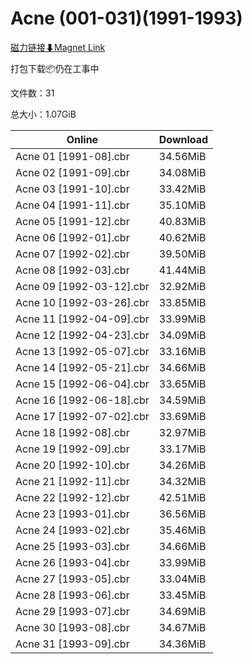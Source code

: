 # Acne (001-031)(1991-1993)

[磁力链接⬇Magnet Link](magnet:?xt=urn:btih:4ad61e7798f9854f6a9ff976af6d2173f11bea37&dn=Acne%20%28001-031%29%281991-1993%29)

打包下载📦仍在工事中

文件数：31

总大小：1.07GiB

Online | Download
--- | ---
Acne 01 \[1991-08\].cbr | 34.56MiB
Acne 02 \[1991-09\].cbr | 34.08MiB
Acne 03 \[1991-10\].cbr | 33.42MiB
Acne 04 \[1991-11\].cbr | 35.10MiB
Acne 05 \[1991-12\].cbr | 40.83MiB
Acne 06 \[1992-01\].cbr | 40.62MiB
Acne 07 \[1992-02\].cbr | 39.50MiB
Acne 08 \[1992-03\].cbr | 41.44MiB
Acne 09 \[1992-03-12\].cbr | 32.92MiB
Acne 10 \[1992-03-26\].cbr | 33.85MiB
Acne 11 \[1992-04-09\].cbr | 33.99MiB
Acne 12 \[1992-04-23\].cbr | 34.09MiB
Acne 13 \[1992-05-07\].cbr | 33.16MiB
Acne 14 \[1992-05-21\].cbr | 34.66MiB
Acne 15 \[1992-06-04\].cbr | 33.65MiB
Acne 16 \[1992-06-18\].cbr | 34.59MiB
Acne 17 \[1992-07-02\].cbr | 33.69MiB
Acne 18 \[1992-08\].cbr | 32.97MiB
Acne 19 \[1992-09\].cbr | 33.17MiB
Acne 20 \[1992-10\].cbr | 34.26MiB
Acne 21 \[1992-11\].cbr | 34.32MiB
Acne 22 \[1992-12\].cbr | 42.51MiB
Acne 23 \[1993-01\].cbr | 36.56MiB
Acne 24 \[1993-02\].cbr | 35.46MiB
Acne 25 \[1993-03\].cbr | 34.66MiB
Acne 26 \[1993-04\].cbr | 33.99MiB
Acne 27 \[1993-05\].cbr | 33.04MiB
Acne 28 \[1993-06\].cbr | 33.45MiB
Acne 29 \[1993-07\].cbr | 34.69MiB
Acne 30 \[1993-08\].cbr | 34.67MiB
Acne 31 \[1993-09\].cbr | 34.36MiB